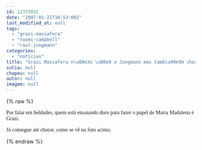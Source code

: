 ```yaml
---
id: 12375832
date: "2007-01-21T16:53:00Z"
last_modified_at: null
tags:
  - "grazi-massafera"
  - "naomi-campbell"
  - "raul-jungmann"
categories:
  - "noticias"
title: "Grazi Massafera n\u00e3o \u00e9 o Jungmann mas tamb\u00e9m chora"
sutia: null
chapeu: null
autor: null
imagem: null
---
```

{% raw %}
<p><P><FONT face=Verdana>Por falar em beldades, quem está ensaiando duro para fazer o papel de Maria Madalena é Grazi.</FONT></P></p>
<p><P><FONT face=Verdana>Já consegue até chorar, como se vê na foto acima.<BR></P></FONT> </p>
{% endraw %}